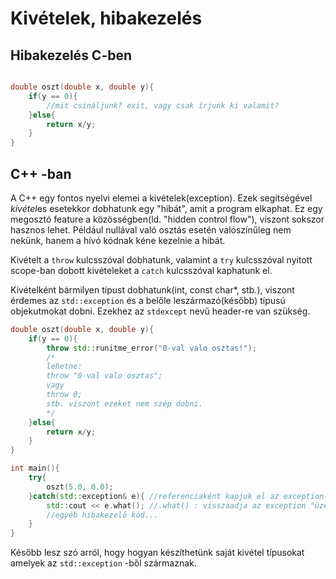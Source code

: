 # Kivételek, hibakezelés

## Hibakezelés C-ben

```c

double oszt(double x, double y){
    if(y == 0){
        //mit csináljunk? exit, vagy csak írjunk ki valamit? 
    }else{
        return x/y;
    }
}
```

## C++ -ban

A C++ egy fontos nyelvi elemei a kivételek(exception). Ezek segítségével *kivétel*es esetekkor dobhatunk egy "hibát", amit a program elkaphat. Ez egy megosztó feature a közösségben(ld. "hidden control flow"), viszont sokszor hasznos lehet. Például nullával való osztás esetén valószínűleg nem nekünk, hanem a hívó kódnak kéne kezelnie a hibát.

Kivételt a `throw` kulcsszóval dobhatunk, valamint a `try` kulcsszóval nyitott scope-ban dobott kivételeket a `catch` kulcsszóval kaphatunk el.

Kivételként bármilyen típust dobhatunk(int, const char*, stb.), viszont érdemes az `std::exception` és a belőle leszármazó(később) típusú objekutmokat dobni. Ezekhez az `stdexcept` nevű header-re van szükség.

```cpp
double oszt(double x, double y){
    if(y == 0){
        throw std::runitme_error("0-val valo osztas!"); 
        /*
        lehetne:
        throw "0-val valo osztas";
        vagy
        throw 0;
        stb. viszont ezeket nem szép dobni.
        */
    }else{
        return x/y;
    }
}

int main(){
    try{
        oszt(5.0, 0.0);
    }catch(std::exception& e){ //referenciaként kapjuk el az exception-t
        std::cout << e.what(); //.what() : visszaadja az exception "üzenetét"
        //egyéb hibakezelő kód...
    }
}
```

Később lesz szó arról, hogy hogyan készíthetünk saját kivétel típusokat amelyek az `std::exception` -ből származnak.